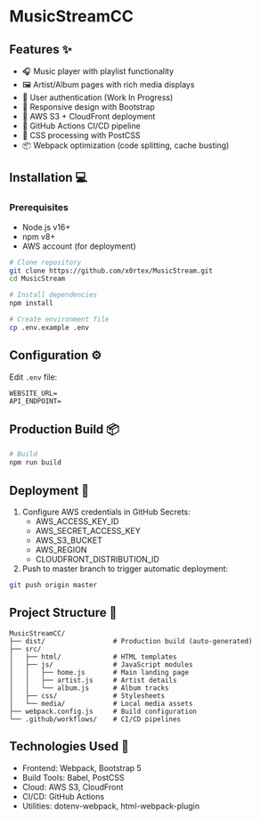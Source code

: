 # MusicStreamCC

## Features ✨

- 🎧 Music player with playlist functionality
- 🖼️ Artist/Album pages with rich media displays
- 🔐 User authentication (Work In Progress)
- 📱 Responsive design with Bootstrap
- 🚀 AWS S3 + CloudFront deployment
- 🔄 GitHub Actions CI/CD pipeline
- 🎨 CSS processing with PostCSS
- 📦 Webpack optimization (code splitting, cache busting)

## Installation 💻

### Prerequisites

- Node.js v16+
- npm v8+
- AWS account (for deployment)

```bash
# Clone repository
git clone https://github.com/x0rtex/MusicStream.git
cd MusicStream

# Install dependencies
npm install

# Create environment file
cp .env.example .env
```

## Configuration ⚙️

Edit `.env` file:

```env
WEBSITE_URL=
API_ENDPOINT=
```

## Production Build 📦

```bash
# Build
npm run build
```

## Deployment 🚀

1. Configure AWS credentials in GitHub Secrets:
    - AWS_ACCESS_KEY_ID
    - AWS_SECRET_ACCESS_KEY
    - AWS_S3_BUCKET
    - AWS_REGION
    - CLOUDFRONT_DISTRIBUTION_ID
2. Push to master branch to trigger automatic deployment:

```bash
git push origin master
````

## Project Structure 📂

```
MusicStreamCC/
├── dist/                 # Production build (auto-generated)
├── src/
│   ├── html/             # HTML templates
│   ├── js/               # JavaScript modules
│   │   ├── home.js       # Main landing page
│   │   ├── artist.js     # Artist details
│   │   └── album.js      # Album tracks
│   ├── css/              # Stylesheets
│   └── media/            # Local media assets
├── webpack.config.js     # Build configuration
└── .github/workflows/    # CI/CD pipelines
```

## Technologies Used 🔧

- Frontend: Webpack, Bootstrap 5
- Build Tools: Babel, PostCSS
- Cloud: AWS S3, CloudFront
- CI/CD: GitHub Actions
- Utilities: dotenv-webpack, html-webpack-plugin
